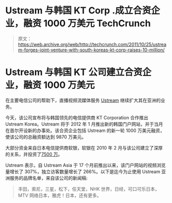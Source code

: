 # Ustream 与韩国 KT Corp .成立合资企业，融资 1000 万美元 TechCrunch

> 原文：<https://web.archive.org/web/http://techcrunch.com/2011/10/25/ustream-forges-joint-venture-with-south-koreas-kt-corp-raises-10-million/>

# Ustream 与韩国 KT 公司建立合资企业，融资 1000 万美元

在主要电信公司的帮助下，直播视频流媒体服务 [Ustream](https://web.archive.org/web/20230203060740/http://www.ustream.tv/) 继续扩大其在亚洲的业务。

今天，该公司宣布将与韩国领先的电信提供商 KT Corporation 合作推出 Ustream Korea。Ustream 将于 2012 年 1 月推出新的韩国门户网站，并于当月在首尔开设新的办事处。该合资企业包括 Ustream 的新一轮 1000 万美元融资，使该公司的总融资额达到 9870 万美元。

大部分资金来自日本电信提供商软银，软银在 2010 年 2 月与该公司建立了深厚的关系，并投资了[7500 万](https://web.archive.org/web/20230203060740/https://techcrunch.com/2010/02/01/ustream-funding-softbank/)。

Ustream 表示，自 Ustream Asia 于 17 个月前推出以来，该门户网站的视频浏览量增长了 307%，独立访客数量增长了 266%。以下是迄今为止使用 Ustream 亚洲服务的品牌名单，来自该公司的新闻稿:

> 丰田，索尼，三星，松下，任天堂，NHK 世界，日经，可口可乐日本，MTV 网络日本，雅虎！日本，还有更多。